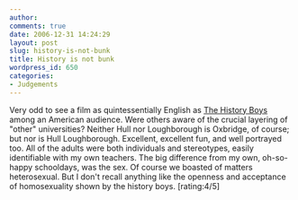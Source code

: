 ```yaml
---
author:
comments: true
date: 2006-12-31 14:24:29
layout: post
slug: history-is-not-bunk
title: History is not bunk
wordpress_id: 650
categories:
- Judgements
---
```


Very odd to see a film as quintessentially English as [The History Boys](http://www.imdb.com/title/tt0464049/) among an American audience. Were others aware of the crucial layering of "other" universities? Neither Hull nor Loughborough is Oxbridge, of course; but nor is Hull Loughborough. Excellent, excellent fun, and well portrayed too. All of the adults were both individuals and stereotypes, easily identifiable with my own teachers. The big difference from my own, oh-so-happy schooldays, was the sex. Of course we boasted of matters heterosexual. But I don't recall anything like the openness and acceptance of homosexuality shown by the history boys. [rating:4/5]
